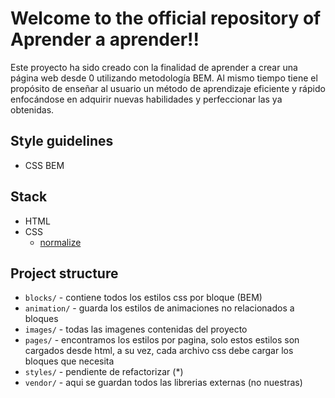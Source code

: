 # Welcome to the official repository of Aprender a aprender!!

Este proyecto ha sido creado con la finalidad de aprender a crear una página web desde 0 utilizando metodología BEM. Al mismo tiempo tiene el propósito de enseñar al usuario un método de aprendizaje eficiente y rápido enfocándose en adquirir nuevas habilidades y perfeccionar las ya obtenidas.

## Style guidelines

- CSS BEM

## Stack

- HTML
- CSS
  - [normalize](github.com/necolas/normalize.css)

## Project structure

- `blocks/` - contiene todos los estilos css por bloque (BEM)
- `animation/` - guarda los estilos de animaciones no relacionados a bloques
- `images/` - todas las imagenes contenidas del proyecto
- `pages/` - encontramos los estilos por pagina, solo estos estilos son cargados desde html, a su vez, cada archivo css debe cargar los bloques que necesita
- `styles/` - pendiente de refactorizar (\*)
- `vendor/` - aqui se guardan todos las librerias externas (no nuestras)
